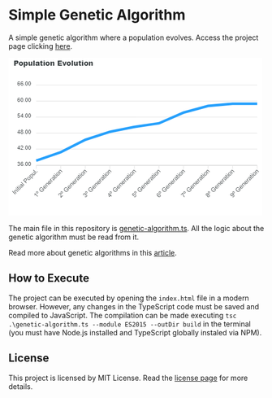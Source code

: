 # Simple Genetic Algorithm

A simple genetic algorithm where a population evolves. Access the project page clicking [here](https://jv-amorim.github.io/simple-genetic-algorithm/).

![Result Chart](./docs/result-chart.png)

The main file in this repository is [genetic-algorithm.ts](./genetic-algorithm.ts). All the logic about the genetic algorithm must be read from it.

Read more about genetic algorithms in this [article](./docs/computacao-evolutiva-fernando-zuben.pdf).

## How to Execute

The project can be executed by opening the `index.html` file in a modern browser. However, any changes in the TypeScript code must be saved and compiled to JavaScript. The compilation can be made executing `tsc .\genetic-algorithm.ts --module ES2015 --outDir build` in the terminal (you must have Node.js installed and TypeScript globally instaled via NPM). 

## License

This project is licensed by MIT License. Read the [license page](https://opensource.org/licenses/MIT) for more details.
